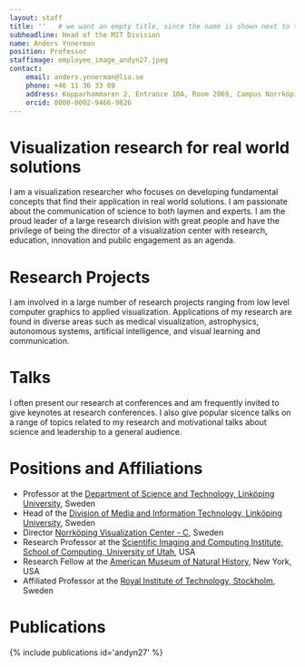 ```yaml
---
layout: staff
title: ''   # we want an empty title, since the name is shown next to the image
subheadline: Head of the MIT Division
name: Anders Ynnerman
position: Professor
staffimage: employee_image_andyn27.jpeg
contact:
    email: anders.ynnerman@liu.se
    phone: +46 11 36 33 09
    address: Kopparhammaren 2, Entrance 10A, Room 2069, Campus Norrköping
    orcid: 0000-0002-9466-9826
---
```


# Visualization research for real world solutions
I am a visualization researcher who focuses on developing fundamental concepts that find their application in real world solutions. I am passionate about the communication of science to both laymen and experts. I am the proud leader of a large research division with great people and have the privilege of being the director of a visualization center with research, education, innovation and public engagement as an agenda.

# Research Projects
I am involved in a large number of research projects ranging from low level computer graphics to applied visualization. Applications of my research are found in diverse areas such as medical visualization, astrophysics, autonomous systems, artificial intelligence, and visual learning and communication.

# Talks
I often present our research at conferences and am frequently invited to give keynotes at research conferences. I also give popular sicence talks on a range of topics related to my research and motivational talks about science and leadership to a general audience.

# Positions and Affiliations 
  - Professor at the [Department of Science and Technology, Linköping University](https://liu.se/en/organisation/liu/itn), Sweden
  - Head of the [Division of Media and Information Technology, Linköping University](https://liu.se/en/research/media-and-information-technology-mit), Sweden
  - Director [Norrköping Visualization Center - C](http://visualiseringscenter.se/), Sweden
  - Research Professor at the [Scientific Imaging and Computing Institute, School of Computing, University of Utah](http://www.sci.utah.edu/home.html), USA
  - Research Fellow at the [American Museum of Natural History](https://www.amnh.org/), New York, USA
  - Affiliated Professor at the [Royal Institute of Technology, Stockholm](https://www.kth.se/en), Sweden


# Publications
{% include publications id='andyn27' %}
